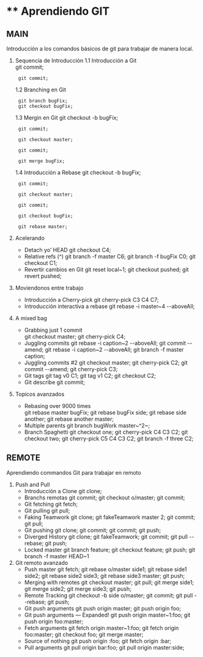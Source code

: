 # ** Aprendiendo GIT

## MAIN
Introducción a los comandos básicos de git para trabajar de manera local.

1. Sequencia de Introducción
    1.1  Introducción a Git    
        git commit;

        git commit;
    1.2 Branching en Git
        
        git branch bugFix;
        git checkout bugFix;

    1.3 Mergin en Git
        git checkout -b bugFix;

        git commit;

        git checkout master;

        git commit;

        git merge bugFix;

    1.4 Introducción a Rebase
        git checkout -b bugFix;

        git commit;

        git checkout master;

        git commit;

        git checkout bugFix;

        git rebase master;
        
2. Acelerando
    - Detach yo’ HEAD
        git checkout C4;
    - Relative refs (^)
        git branch -f master C6;
        git branch -f bugFix C0;
        git checkout C1;
    - Revertir cambios en Git
        git reset local~1;
        git checkout pushed;
        git revert pushed;   
3. Moviendonos entre trabajo   
    -  Introducción a Cherry-pick
       git cherry-pick C3 C4 C7;
    - Introducción interactiva a rebase
        git rebase -i master~4 --aboveAll;
4. A mixed bag
    - Grabbing just 1 commit    
        git checkout master;
        git cherry-pick C4;
    - Juggling commits
        git rebase -i caption~2 --aboveAll;
        git commit --amend;
        git rebase -i caption~2 --aboveAll;
        git branch -f master caption;
    - Juggling commits #2
        git checkout master;
        git cherry-pick C2;
        git commit --amend;
        git cherry-pick C3;     
    - Git tags
        git tag v0 C1;
        git tag v1 C2;
        git checkout C2;
    - Git describe
        git commit;
5. Topicos avanzados
    - Rebasing over 9000 times   
        git rebase master bugFix;
        git rebase bugFix side;
        git rebase side another;
        git rebase another master;
    - Multiple parents
        git branch bugWork master~^2~;
    - Branch Spaghetti
        git checkout one;
        git cherry-pick C4 C3 C2;
        git checkout two;
        git cherry-pick C5 C4 C3 C2;
        git branch -f three C2;

## REMOTE
Aprendiendo commandos Git para trabajar en remoto
1. Push and Pull
    - Introducción a Clone
        git clone;
    - Branchs remotas
        git commit;
        git checkout o/master;
        git commit;
    - Git fetching
        git fetch;
    - Git pulling
        git pull;
    - Faking Teamwork
        git clone;
        git fakeTeamwork master 2;
        git commit;
        git pull;
    - Git pushing
        git clone;
        git commit;
        git commit;
        git push;
    - Diverged History
        git clone;
        git fakeTeamwork;
        git commit;
        git pull --rebase;
        git push;  
    - Locked master
        git branch feature;
        git checkout feature;
        git push;
        git branch -f master HEAD~1
2. Git remoto avanzado
    - Push master
        git fetch;
        git rebase o/master side1;
        git rebase side1 side2;
        git rebase side2 side3;
        git rebase side3 master;
        git push;
    -  Merging with remotes
        git checkout master;
        git pull;
        git merge side1;
        git merge side2;
        git merge side3;
        git push;
    - Remote Tracking
        git checkout -b side o/master;
        git commit;
        git pull --rebase;
        git push;
    - Git push arguments
        git push origin master;
        git push origin foo;
    - Git push arguments — Expanded!
        git push origin master~1:foo;
        git push origin foo:master;
    - Fetch arguments
        git fetch origin master~1:foo;
        git fetch origin foo:master;
        git checkout foo;
        git merge master;
    - Source of nothing
        git push origin :foo;
        git fetch origin :bar;
    - Pull arguments
        git pull origin bar:foo;
        git pull origin master:side;

                    